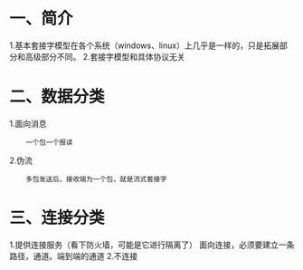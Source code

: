 # 一、简介
1.基本套接字模型在各个系统（windows、linux）上几乎是一样的，只是拓展部分和高级部分不同。
2.套接字模型和具体协议无关
# 二、数据分类
1.面向消息
```
    一个包一个报读
```
2.伪流
```
    多包发送后，接收端为一个包，就是流式套接字
```
# 三、连接分类
1.提供连接服务（看下防火墙，可能是它进行隔离了）
    面向连接，必须要建立一条路径，通道。端到端的通道
2.不连接